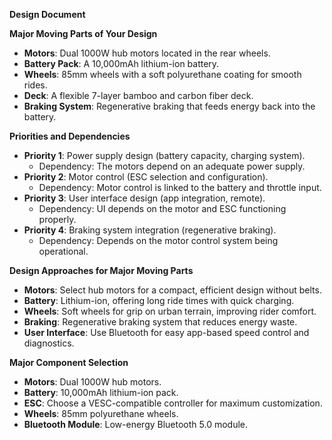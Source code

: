 **Design Document**

**Major Moving Parts of Your Design**

* **Motors**: Dual 1000W hub motors located in the rear wheels.  
* **Battery Pack**: A 10,000mAh lithium-ion battery.  
* **Wheels**: 85mm wheels with a soft polyurethane coating for smooth rides.  
* **Deck**: A flexible 7-layer bamboo and carbon fiber deck.  
* **Braking System**: Regenerative braking that feeds energy back into the battery.

**Priorities and Dependencies**

* **Priority 1**: Power supply design (battery capacity, charging system).  
  * Dependency: The motors depend on an adequate power supply.  
* **Priority 2**: Motor control (ESC selection and configuration).  
  * Dependency: Motor control is linked to the battery and throttle input.  
* **Priority 3**: User interface design (app integration, remote).  
  * Dependency: UI depends on the motor and ESC functioning properly.  
* **Priority 4**: Braking system integration (regenerative braking).  
  * Dependency: Depends on the motor control system being operational.

**Design Approaches for Major Moving Parts**

* **Motors**: Select hub motors for a compact, efficient design without belts.  
* **Battery**: Lithium-ion, offering long ride times with quick charging.  
* **Wheels**: Soft wheels for grip on urban terrain, improving rider comfort.  
* **Braking**: Regenerative braking system that reduces energy waste.  
* **User Interface**: Use Bluetooth for easy app-based speed control and diagnostics.

**Major Component Selection**

* **Motors**: Dual 1000W hub motors.  
* **Battery**: 10,000mAh lithium-ion pack.  
* **ESC**: Choose a VESC-compatible controller for maximum customization.
* **Wheels**: 85mm polyurethane wheels.  
* **Bluetooth Module**: Low-energy Bluetooth 5.0 module.
